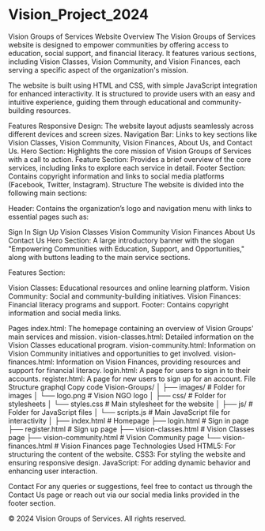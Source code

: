 # Vision_Project_2024

Vision Groups of Services Website
Overview
The Vision Groups of Services website is designed to empower communities by offering access to education, social support, and financial literacy. It features various sections, including Vision Classes, Vision Community, and Vision Finances, each serving a specific aspect of the organization's mission.

The website is built using HTML and CSS, with simple JavaScript integration for enhanced interactivity. It is structured to provide users with an easy and intuitive experience, guiding them through educational and community-building resources.

Features
Responsive Design: The website layout adjusts seamlessly across different devices and screen sizes.
Navigation Bar: Links to key sections like Vision Classes, Vision Community, Vision Finances, About Us, and Contact Us.
Hero Section: Highlights the core mission of Vision Groups of Services with a call to action.
Feature Section: Provides a brief overview of the core services, including links to explore each service in detail.
Footer Section: Contains copyright information and links to social media platforms (Facebook, Twitter, Instagram).
Structure
The website is divided into the following main sections:

Header: Contains the organization’s logo and navigation menu with links to essential pages such as:

Sign In
Sign Up
Vision Classes
Vision Community
Vision Finances
About Us
Contact Us
Hero Section: A large introductory banner with the slogan "Empowering Communities with Education, Support, and Opportunities," along with buttons leading to the main service sections.

Features Section:

Vision Classes: Educational resources and online learning platform.
Vision Community: Social and community-building initiatives.
Vision Finances: Financial literacy programs and support.
Footer: Contains copyright information and social media links.

Pages
index.html: The homepage containing an overview of Vision Groups' main services and mission.
vision-classes.html: Detailed information on the Vision Classes educational program.
vision-community.html: Information on Vision Community initiatives and opportunities to get involved.
vision-finances.html: Information on Vision Finances, providing resources and support for financial literacy.
login.html: A page for users to sign in to their accounts.
register.html: A page for new users to sign up for an account.
File Structure
graphql
Copy code
Vision-Groups/
│
├── images/                     # Folder for images
│   └── logo.png                 # Vision NGO logo
│
├── css/                        # Folder for stylesheets
│   └── styles.css              # Main stylesheet for the website
│
├── js/                         # Folder for JavaScript files
│   └── scripts.js              # Main JavaScript file for interactivity
│
├── index.html                  # Homepage
├── login.html                  # Sign in page
├── register.html               # Sign up page
├── vision-classes.html         # Vision Classes page
├── vision-community.html       # Vision Community page
└── vision-finances.html        # Vision Finances page
Technologies Used
HTML5: For structuring the content of the website.
CSS3: For styling the website and ensuring responsive design.
JavaScript: For adding dynamic behavior and enhancing user interaction.

Contact
For any queries or suggestions, feel free to contact us through the Contact Us page or reach out via our social media links provided in the footer section.

© 2024 Vision Groups of Services. All rights reserved.


